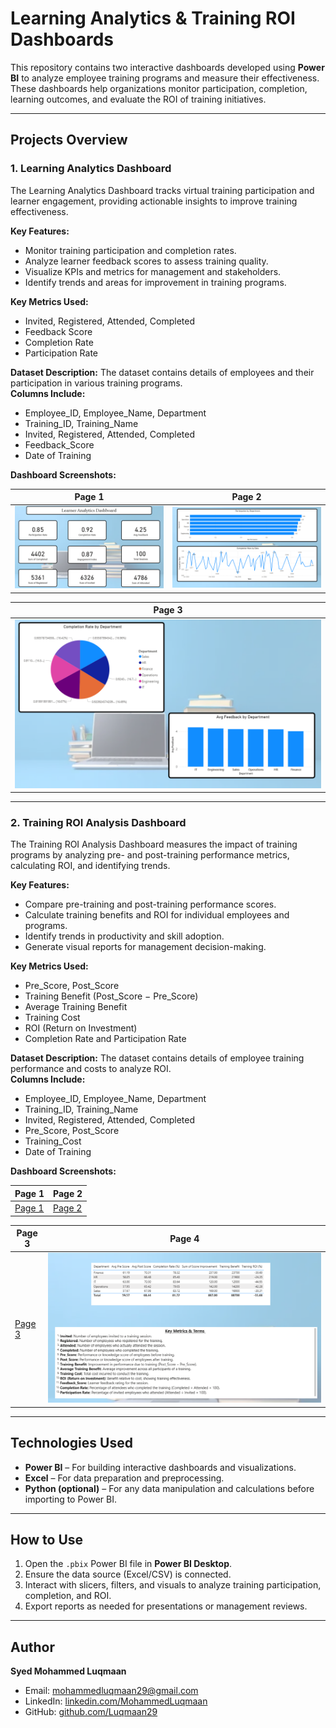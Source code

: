 # Learning Analytics & Training ROI Dashboards

This repository contains two interactive dashboards developed using **Power BI** to analyze employee training programs and measure their effectiveness. These dashboards help organizations monitor participation, completion, learning outcomes, and evaluate the ROI of training initiatives.

---

## Projects Overview

### 1. Learning Analytics Dashboard
The Learning Analytics Dashboard tracks virtual training participation and learner engagement, providing actionable insights to improve training effectiveness.

**Key Features:**
- Monitor training participation and completion rates.
- Analyze learner feedback scores to assess training quality.
- Visualize KPIs and metrics for management and stakeholders.
- Identify trends and areas for improvement in training programs.

**Key Metrics Used:**
- Invited, Registered, Attended, Completed
- Feedback Score
- Completion Rate
- Participation Rate

**Dataset Description:**
The dataset contains details of employees and their participation in various training programs.  
**Columns Include:**
- Employee_ID, Employee_Name, Department  
- Training_ID, Training_Name  
- Invited, Registered, Attended, Completed  
- Feedback_Score  
- Date of Training  

**Dashboard Screenshots:**

| Page 1 | Page 2 |
|----|----|
| ![Page 1](L1.png) | ![Page 2](L2.png) |

| Page 3 |
|----|
| ![Page 3](L3.png) 

---

### 2. Training ROI Analysis Dashboard
The Training ROI Analysis Dashboard measures the impact of training programs by analyzing pre- and post-training performance metrics, calculating ROI, and identifying trends.

**Key Features:**
- Compare pre-training and post-training performance scores.
- Calculate training benefits and ROI for individual employees and programs.
- Identify trends in productivity and skill adoption.
- Generate visual reports for management decision-making.

**Key Metrics Used:**
- Pre_Score, Post_Score
- Training Benefit (Post_Score − Pre_Score)
- Average Training Benefit
- Training Cost
- ROI (Return on Investment)
- Completion Rate and Participation Rate

**Dataset Description:**
The dataset contains details of employee training performance and costs to analyze ROI.  
**Columns Include:**
- Employee_ID, Employee_Name, Department  
- Training_ID, Training_Name  
- Invited, Registered, Attended, Completed  
- Pre_Score, Post_Score  
- Training_Cost  
- Date of Training  

**Dashboard Screenshots:**

| Page 1 | Page 2 |
|----|----|
| [Page 1](R1.png) | [Page 2](R2.png) |

| Page 3 | Page 4 |
|----|----|
| [Page 3](R3.png) | ![Page 4](R4.png) |

---

## Technologies Used
- **Power BI** – For building interactive dashboards and visualizations.
- **Excel** – For data preparation and preprocessing.
- **Python (optional)** – For any data manipulation and calculations before importing to Power BI.

---

## How to Use
1. Open the `.pbix` Power BI file in **Power BI Desktop**.
2. Ensure the data source (Excel/CSV) is connected.
3. Interact with slicers, filters, and visuals to analyze training participation, completion, and ROI.
4. Export reports as needed for presentations or management reviews.

---

## Author
**Syed Mohammed Luqmaan**  
- Email: [mohammedluqmaan29@gmail.com](mailto:mohammedluqmaan29@gmail.com)  
- LinkedIn: [linkedin.com/MohammedLuqmaan](https://www.linkedin.com/in/mohammed-luqmaan-6a9114218/)  
- GitHub: [github.com/Luqmaan29](https://github.com/Luqmaan29)
